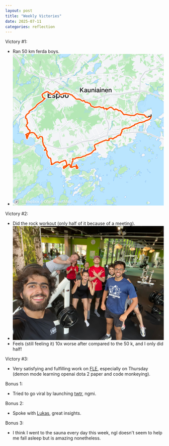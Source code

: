```yaml
---
layout: post
title: "Weekly Victories"
date: 2025-07-11
categories: reflection
---
```


Victory #1:

- Ran 50 km ferda boys.
- ![](/imgs/2025-07-11-weekly-victories/strava.png)

Victory #2:

- Did the rock workout (only half of it because of a meeting).
- ![](/imgs/2025-07-11-weekly-victories/rock.jpeg)
- Feels (still feeling it) 10x worse after compared to the 50 k, and I only did half!

Victory #3:

- Very satisfying and fulfilling work on [FLE](https://jackhopkins.github.io/factorio-learning-environment/), especially on Thursday (demon mode learning openai dota 2 paper and code monkeying).

Bonus 1:

- Tried to go viral by launching [twtr](https://github.com/kiankyars/twtr), ngmi.

Bonus 2:

- Spoke with [Lukas](https://lukaspetersson.com), great insights.

Bonus 3:

- I think I went to the sauna every day this week, ngl doesn't seem to help me fall asleep but is amazing nonetheless.
